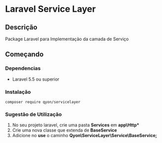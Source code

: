 # Laravel Service Layer

## Descrição
Package Laravel para Implementação da camada de Serviço

## Começando

### Dependencias
* Laravel 5.5 ou superior

### Instalação
```
composer require qyon/servicelayer
```

### Sugestão de Utilização
1. No seu projeto laravel, crie uma pasta **Services** em **app\Http\***
2. Crie uma nova classe que extenda de **BaseService**
3. Adicione no **use** o caminho **Qyon\ServiceLayer\Service\BaseService;**
